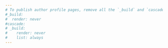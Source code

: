 ```yaml
---
# To publish author profile pages, remove all the `_build` and `cascade` settings below.
#_build:
#  render: never
#cascade:
# _build:
#    render: never
#    list: always
---
```

